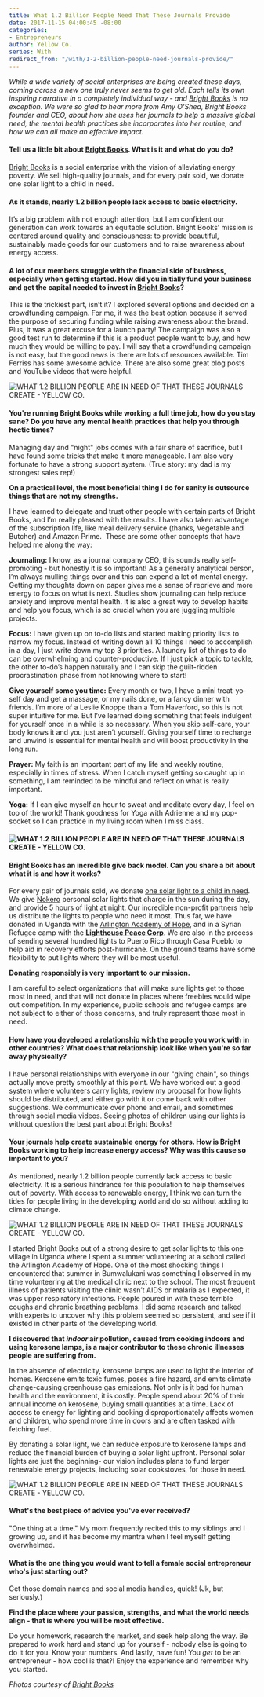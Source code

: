 ```yaml
---
title: What 1.2 Billion People Need That These Journals Provide
date: 2017-11-15 04:00:45 -08:00
categories:
- Entrepreneurs
author: Yellow Co.
series: With
redirect_from: "/with/1-2-billion-people-need-journals-provide/"
---
```


_While a wide variety of social enterprises are being created these days, coming across a new one truly never seems to get old. Each tells its own inspiring narrative in a completely individual way - and [Bright Books](https://www.shopbrightbooks.com/) is no exception. We were so glad to hear more from Amy O'Shea, Bright Books founder and CEO, about how she uses her journals to help a massive global need, the mental health practices she incorporates into her routine, and how we can all make an effective impact._

#### Tell us a little bit about [Bright Books](https://www.shopbrightbooks.com/). What is it and what do you do?

[Bright Books](https://www.shopbrightbooks.com/) is a social enterprise with the vision of alleviating energy poverty. We sell high-quality journals, and for every pair sold, we donate one solar light to a child in need.

#### As it stands, nearly 1.2 billion people lack access to basic electricity.

It’s a big problem with not enough attention, but I am confident our generation can work towards an equitable solution. Bright Books’ mission is centered around quality and consciousness: to provide beautiful, sustainably made goods for our customers and to raise awareness about energy access.

#### A lot of our members struggle with the financial side of business, especially when getting started. How did you initially fund your business and get the capital needed to invest in [Bright Books](https://www.shopbrightbooks.com/)?

This is the trickiest part, isn’t it? I explored several options and decided on a crowdfunding campaign. For me, it was the best option because it served the purpose of securing funding while raising awareness about the brand. Plus, it was a great excuse for a launch party! The campaign was also a good test run to determine if this is a product people want to buy, and how much they would be willing to pay. I will say that a crowdfunding campaign is not easy, but the good news is there are lots of resources available. Tim Ferriss has some awesome advice. There are also some great blog posts and YouTube videos that were helpful.

![WHAT 1.2 BILLION PEOPLE ARE IN NEED OF THAT THESE JOURNALS CREATE - YELLOW CO.](https://yellow-blog-images.imgix.net/2017/11/Blue-on-cork.jpg)

#### You're running Bright Books while working a full time job, how do you stay sane? Do you have any mental health practices that help you through hectic times?

Managing day and "night" jobs comes with a fair share of sacrifice, but I have found some tricks that make it more manageable. I am also very fortunate to have a strong support system. (True story: my dad is my strongest sales rep!)

**On a practical level, the most beneficial thing I do for sanity is outsource things that are not my strengths.**

I have learned to delegate and trust other people with certain parts of Bright Books, and I’m really pleased with the results. I have also taken advantage of the subscription life, like meal delivery service (thanks, Vegetable and Butcher) and Amazon Prime.  These are some other concepts that have helped me along the way:

**Journaling:** I know, as a journal company CEO, this sounds really self-promoting - but honestly it is so important! As a generally analytical person, I’m always mulling things over and this can expend a lot of mental energy. Getting my thoughts down on paper gives me a sense of reprieve and more energy to focus on what is next. Studies show journaling can help reduce anxiety and improve mental health. It is also a great way to develop habits and help you focus, which is so crucial when you are juggling multiple projects.

**Focus:** I have given up on to-do lists and started making priority lists to narrow my focus. Instead of writing down all 10 things I need to accomplish in a day, I just write down my top 3 priorities. A laundry list of things to do can be overwhelming and counter-productive. If I just pick a topic to tackle, the other to-do’s happen naturally and I can skip the guilt-ridden procrastination phase from not knowing where to start!

**Give yourself some you time:** Every month or two, I have a mini treat-yo-self day and get a massage, or my nails done, or a fancy dinner with friends. I’m more of a Leslie Knoppe than a Tom Haverford, so this is not super intuitive for me. But I’ve learned doing something that feels indulgent for yourself once in a while is so necessary. When you skip self-care, your body knows it and you just aren’t yourself. Giving yourself time to recharge and unwind is essential for mental health and will boost productivity in the long run.

**Prayer:** My faith is an important part of my life and weekly routine, especially in times of stress. When I catch myself getting so caught up in something, I am reminded to be mindful and reflect on what is really important.

**Yoga:** If I can give myself an hour to sweat and meditate every day, I feel on top of the world! Thank goodness for Yoga with Adrienne and my pop-socket so I can practice in my living room when I miss class.

#### ![WHAT 1.2 BILLION PEOPLE ARE IN NEED OF THAT THESE JOURNALS CREATE - YELLOW CO.](https://yellow-blog-images.imgix.net/2017/11/Bright-Books-2.jpg)

#### Bright Books has an incredible give back model. Can you share a bit about what it is and how it works?

For every pair of journals sold, we donate [one solar light to a child in need](https://www.shopbrightbooks.com/lights). We give [Nokero](http://www.nokero.com/) personal solar lights that charge in the sun during the day, and provide 5 hours of light at night. Our incredible non-profit partners help us distribute the lights to people who need it most. Thus far, we have donated in Uganda with the [Arlington Academy of Hope](http://aahuganda.org/2017/03/01/experience-aah-led-start-bright-books/), and in a Syrian Refugee camp with the **[Lighthouse Peace Corp](https://childrenofbeqaa.tumblr.com/page/2)**. We are also in the process of sending several hundred lights to Puerto Rico through Casa Pueblo to help aid in recovery efforts post-hurricane. On the ground teams have some flexibility to put lights where they will be most useful.

**Donating responsibly is very important to our mission.**

I am careful to select organizations that will make sure lights get to those most in need, and that will not donate in places where freebies would wipe out competition. In my experience, public schools and refugee camps are not subject to either of those concerns, and truly represent those most in need.

#### How have you developed a relationship with the people you work with in other countries? What does that relationship look like when you're so far away physically?

I have personal relationships with everyone in our "giving chain", so things actually move pretty smoothly at this point. We have worked out a good system where volunteers carry lights, review my proposal for how lights should be distributed, and either go with it or come back with other suggestions. We communicate over phone and email, and sometimes through social media videos. Seeing photos of children using our lights is without question the best part about Bright Books!

#### Your journals help create sustainable energy for others. How is Bright Books working to help increase energy access? Why was this cause so important to you?

As mentioned, nearly 1.2 billion people currently lack access to basic electricity. It is a serious hindrance for this population to help themselves out of poverty. With access to renewable energy, I think we can turn the tides for people living in the developing world and do so without adding to climate change.

![WHAT 1.2 BILLION PEOPLE ARE IN NEED OF THAT THESE JOURNALS CREATE - YELLOW CO.](https://yellow-blog-images.imgix.net/2017/11/Aisha-kerosene-lamp-2.jpg)

I started Bright Books out of a strong desire to get solar lights to this one village in Uganda where I spent a summer volunteering at a school called the Arlington Academy of Hope. One of the most shocking things I encountered that summer in Bumwalukani was something I observed in my time volunteering at the medical clinic next to the school. The most frequent illness of patients visiting the clinic wasn’t AIDS or malaria as I expected, it was upper respiratory infections. People poured in with these terrible coughs and chronic breathing problems. I did some research and talked with experts to uncover why this problem seemed so persistent, and see if it existed in other parts of the developing world.

**I discovered that _indoor_ air pollution, caused from cooking indoors and using kerosene lamps, is a major contributor to these chronic illnesses people are suffering from.**

In the absence of electricity, kerosene lamps are used to light the interior of homes. Kerosene emits toxic fumes, poses a fire hazard, and emits climate change-causing greenhouse gas emissions. Not only is it bad for human health and the environment, it is costly. People spend about 20% of their annual income on kerosene, buying small quantities at a time. Lack of access to energy for lighting and cooking disproportionately affects women and children, who spend more time in doors and are often tasked with fetching fuel.

By donating a solar light, we can reduce exposure to kerosene lamps and reduce the financial burden of buying a solar light upfront. Personal solar lights are just the beginning- our vision includes plans to fund larger renewable energy projects, including solar cookstoves, for those in need.

![WHAT 1.2 BILLION PEOPLE ARE IN NEED OF THAT THESE JOURNALS CREATE - YELLOW CO.](https://yellow-blog-images.imgix.net/2017/11/Amy-with-Pink.jpg)

#### What's the best piece of advice you've ever received?

"One thing at a time." My mom frequently recited this to my siblings and I growing up, and it has become my mantra when I feel myself getting overwhelmed.

#### What is the one thing you would want to tell a female social entrepreneur who's just starting out?

Get those domain names and social media handles, quick! (Jk, but seriously.)

**Find the place where your passion, strengths, and what the world needs align - that is where you will be most effective.**

Do your homework, research the market, and seek help along the way. Be prepared to work hard and stand up for yourself - nobody else is going to do it for you. Know your numbers. And lastly, have fun! You _get_ to be an entrepreneur - how cool is that?! Enjoy the experience and remember why you started.

_Photos courtesy of [Bright Books](https://www.shopbrightbooks.com/)_

